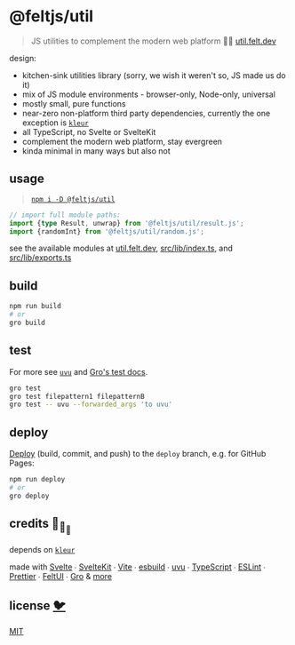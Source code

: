 # @feltjs/util

> JS utilities to complement the modern web platform 🦕🐋
> [util.felt.dev](https://util.felt.dev)

design:

- kitchen-sink utilities library (sorry, we wish it weren't so, JS made us do it)
- mix of JS module environments - browser-only, Node-only, universal
- mostly small, pure functions
- near-zero non-platform third party dependencies,
  currently the one exception is [`kleur`](https://github.com/lukeed/kleur)
- all TypeScript, no Svelte or SvelteKit
- complement the modern web platform, stay evergreen
- kinda minimal in many ways but also not

## usage

> [`npm i -D @feltjs/util`](https://www.npmjs.com/package/@feltjs/util)

```ts
// import full module paths:
import {type Result, unwrap} from '@feltjs/util/result.js';
import {randomInt} from '@feltjs/util/random.js';
```

see the available modules at [util.felt.dev](https://util.felt.dev),
[src/lib/index.ts](src/lib/index.ts),
and [src/lib/exports.ts](src/lib/exports.ts)

## build

```bash
npm run build
# or
gro build
```

## test

For more see [`uvu`](https://github.com/lukeed/uvu)
and [Gro's test docs](https://github.com/feltjs/gro/blob/main/src/docs/test.md).

```bash
gro test
gro test filepattern1 filepatternB
gro test -- uvu --forwarded_args 'to uvu'
```

## deploy

[Deploy](https://github.com/feltjs/gro/blob/main/src/docs/deploy.md)
(build, commit, and push) to the `deploy` branch, e.g. for GitHub Pages:

```bash
npm run deploy
# or
gro deploy
```

## credits 🐢<sub>🐢</sub><sub><sub>🐢</sub></sub>

depends on [`kleur`](https://github.com/lukeed/kleur)

made with [Svelte](https://github.com/sveltejs/svelte) ∙
[SvelteKit](https://github.com/sveltejs/kit) ∙
[Vite](https://github.com/vitejs/vite) ∙
[esbuild](https://github.com/evanw/esbuild) ∙
[uvu](https://github.com/lukeed/uvu) ∙
[TypeScript](https://github.com/microsoft/TypeScript) ∙
[ESLint](https://github.com/eslint/eslint) ∙
[Prettier](https://github.com/prettier/prettier) ∙
[FeltUI](https://github.com/feltjs/felt-ui) ∙
[Gro](https://github.com/feltjs/gro)
& [more](package.json)

## license [🐦](https://wikipedia.org/wiki/Free_and_open-source_software)

[MIT](LICENSE)
